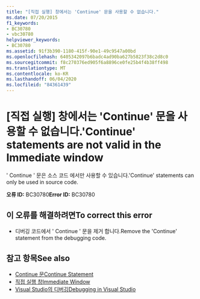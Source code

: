 ```yaml
---
title: "[직접 실행] 창에서는 'Continue' 문을 사용할 수 없습니다."
ms.date: 07/20/2015
f1_keywords:
- BC30780
- vbc30780
helpviewer_keywords:
- BC30780
ms.assetid: 91f3b390-1180-415f-90e1-49c9547a00bd
ms.openlocfilehash: 6405342097b6badc4ad90ba627b5823f38c2d8c0
ms.sourcegitcommit: f8c270376ed905f6a8896ce0fe25b4f4b38ff498
ms.translationtype: MT
ms.contentlocale: ko-KR
ms.lasthandoff: 06/04/2020
ms.locfileid: "84361439"
---
```

# <a name="continue-statements-are-not-valid-in-the-immediate-window"></a><span data-ttu-id="033e5-102">[직접 실행] 창에서는 'Continue' 문을 사용할 수 없습니다.</span><span class="sxs-lookup"><span data-stu-id="033e5-102">'Continue' statements are not valid in the Immediate window</span></span>
<span data-ttu-id="033e5-103">' Continue ' 문은 소스 코드 에서만 사용할 수 있습니다.</span><span class="sxs-lookup"><span data-stu-id="033e5-103">'Continue' statements can only be used in source code.</span></span>  
  
 <span data-ttu-id="033e5-104">**오류 ID:** BC30780</span><span class="sxs-lookup"><span data-stu-id="033e5-104">**Error ID:** BC30780</span></span>  
  
## <a name="to-correct-this-error"></a><span data-ttu-id="033e5-105">이 오류를 해결하려면</span><span class="sxs-lookup"><span data-stu-id="033e5-105">To correct this error</span></span>  
  
- <span data-ttu-id="033e5-106">디버깅 코드에서 ' Continue ' 문을 제거 합니다.</span><span class="sxs-lookup"><span data-stu-id="033e5-106">Remove the 'Continue' statement from the debugging code.</span></span>  
  
## <a name="see-also"></a><span data-ttu-id="033e5-107">참고 항목</span><span class="sxs-lookup"><span data-stu-id="033e5-107">See also</span></span>

- [<span data-ttu-id="033e5-108">Continue 문</span><span class="sxs-lookup"><span data-stu-id="033e5-108">Continue Statement</span></span>](../language-reference/statements/continue-statement.md)
- [<span data-ttu-id="033e5-109">직접 실행 창</span><span class="sxs-lookup"><span data-stu-id="033e5-109">Immediate Window</span></span>](/visualstudio/ide/reference/immediate-window)
- [<span data-ttu-id="033e5-110">Visual Studio의 디버깅</span><span class="sxs-lookup"><span data-stu-id="033e5-110">Debugging in Visual Studio</span></span>](/visualstudio/debugger/debugger-feature-tour)
